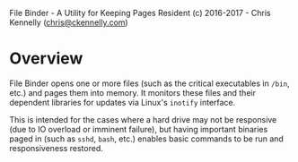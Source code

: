 File Binder - A Utility for Keeping Pages Resident
(c) 2016-2017 - Chris Kennelly (chris@ckennelly.com)

Overview
========

File Binder opens one or more files (such as the critical executables in
`/bin`, etc.) and pages them into memory.  It monitors these files and their
dependent libraries for updates via Linux's `inotify` interface.

This is intended for the cases where a hard drive may not be responsive (due to
IO overload or imminent failure), but having important binaries paged in (such
as `sshd`, `bash`, etc.) enables basic commands to be run and responsiveness
restored.
